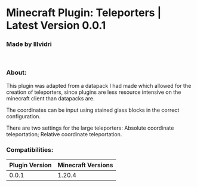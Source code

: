 # Minecraft Plugin: Teleporters | Latest Version 0.0.1
### Made by Illvidri
</br>

### About:
This plugin was adapted from a datapack I had made which allowed for the creation of teleporters, since plugins are less resource intensive on the minecraft client than datapacks are.

The coordinates can be input using stained glass blocks in the correct configuration.

There are two settings for the large teleporters: Absolute coordinate teleportation; Relative coordinate teleportation.
</br>

### Compatibilities:
| Plugin Version | Minecraft Versions |
| -------------- | ------------------ |
| 0.0.1          | 1.20.4             |

